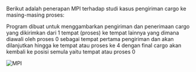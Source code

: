 Berikut adalah penerapan MPI terhadap studi kasus pengiriman cargo ke masing-masing proses:

Program dibuat untuk menggambarkan pengiriman dan penerimaan cargo yang dikirimkan dari 1 tempat (proses) ke tempat lainnya yang dimana diawali oleh proses 0 sebagai tempat pertama pengiriman dan akan dilanjutkan hingga ke tempat atau proses ke 4 dengan final cargo akan kembali ke posisi semula yaitu tempat atau proses 0 

![MPI](https://user-images.githubusercontent.com/80626628/230406257-9617f9af-205f-44b2-a2a6-be62630a8ee1.PNG)
